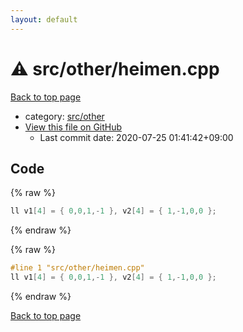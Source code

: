 ```yaml
---
layout: default
---
```


<!-- mathjax config similar to math.stackexchange -->
<script type="text/javascript" async
  src="https://cdnjs.cloudflare.com/ajax/libs/mathjax/2.7.5/MathJax.js?config=TeX-MML-AM_CHTML">
</script>
<script type="text/x-mathjax-config">
  MathJax.Hub.Config({
    TeX: { equationNumbers: { autoNumber: "AMS" }},
    tex2jax: {
      inlineMath: [ ['$','$'] ],
      processEscapes: true
    },
    "HTML-CSS": { matchFontHeight: false },
    displayAlign: "left",
    displayIndent: "2em"
  });
</script>

<script type="text/javascript" src="https://cdnjs.cloudflare.com/ajax/libs/jquery/3.4.1/jquery.min.js"></script>
<script src="https://cdn.jsdelivr.net/npm/jquery-balloon-js@1.1.2/jquery.balloon.min.js" integrity="sha256-ZEYs9VrgAeNuPvs15E39OsyOJaIkXEEt10fzxJ20+2I=" crossorigin="anonymous"></script>
<script type="text/javascript" src="../../../assets/js/copy-button.js"></script>
<link rel="stylesheet" href="../../../assets/css/copy-button.css" />


# :warning: src/other/heimen.cpp

<a href="../../../index.html">Back to top page</a>

* category: <a href="../../../index.html#6ac66477c69bbef458332953ecd7cbb0">src/other</a>
* <a href="{{ site.github.repository_url }}/blob/master/src/other/heimen.cpp">View this file on GitHub</a>
    - Last commit date: 2020-07-25 01:41:42+09:00




## Code

<a id="unbundled"></a>
{% raw %}
```cpp
ll v1[4] = { 0,0,1,-1 }, v2[4] = { 1,-1,0,0 };
```
{% endraw %}

<a id="bundled"></a>
{% raw %}
```cpp
#line 1 "src/other/heimen.cpp"
ll v1[4] = { 0,0,1,-1 }, v2[4] = { 1,-1,0,0 };

```
{% endraw %}

<a href="../../../index.html">Back to top page</a>


